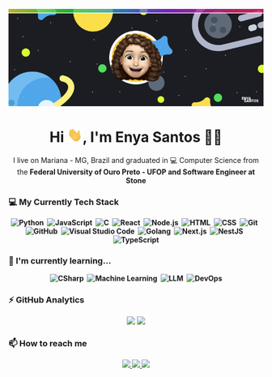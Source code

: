 <p align="center">
  <img src="https://github.com/enyasantos/enyasantos/blob/main/images/banner.png" alt="banner">
</p>

<h1 align='center'> Hi <img src="https://github.com/enyasantos/enyasantos/blob/main/images/Hi.gif" alt="hi gif" width="30px">, I'm Enya Santos  👩‍💻 </h1>

<p align='center'>
  I live on Mariana - MG, Brazil and graduated in 💻 Computer Science from the <b>Federal University of Ouro Preto - UFOP and Software Engineer at Stone
</p>

<h3> 💻 My Currently Tech Stack </h3>
<p align="center">
  <img src="https://img.shields.io/badge/-Python-05122A?style=flat&logo=python" alt="Python"/>
  &nbsp;<img src="https://img.shields.io/badge/-JavaScript-05122A?style=flat&logo=javascript" alt="JavaScript"/>
  &nbsp;<img src="https://img.shields.io/badge/-C-05122A?style=flat&logo=C&logoColor=A8B9CC" alt="C"/>
  &nbsp;<img src="https://img.shields.io/badge/-React-05122A?style=flat&logo=react" alt="React"/>
  &nbsp;<img src="https://img.shields.io/badge/-Node.js-05122A?style=flat&logo=node.js" alt="Node.js"/>
  &nbsp;<img src="https://img.shields.io/badge/-HTML-05122A?style=flat&logo=HTML5" alt="HTML"/>
  &nbsp;<img src="https://img.shields.io/badge/-CSS-05122A?style=flat&logo=CSS3&logoColor=1572B6" alt="CSS"/>
  &nbsp;<img src="https://img.shields.io/badge/-Git-05122A?style=flat&logo=git" alt="Git"/>
  &nbsp;<img src="https://img.shields.io/badge/-GitHub-05122A?style=flat&logo=github" alt="GitHub"/>
  &nbsp;<img src="https://img.shields.io/badge/-Visual%20Studio%20Code-05122A?style=flat&logo=visual-studio-code&logoColor=007ACC" alt="Visual Studio Code"/>
  &nbsp;<img src="https://img.shields.io/badge/-Golang-05122A?style=flat&logo=go" alt="Golang"/>
  &nbsp;<img src="https://img.shields.io/badge/-Next.js-05122A?style=flat&logo=next.js" alt="Next.js"/>
  &nbsp;<img src="https://img.shields.io/badge/-NestJS-05122A?style=flat&logo=nestjs" alt="NestJS"/>
  &nbsp;<img src="https://img.shields.io/badge/-TypeScript-05122A?style=flat&logo=typescript" alt="TypeScript"/>
</p>

<h3>🌱 I'm currently learning... </h3>
<p align="center">
  <img src="https://img.shields.io/badge/-CSharp-05122A?style=flat&logo=C%23" alt="CSharp"/>
  &nbsp;<img src="https://img.shields.io/badge/-Machine%20Learning-05122A?style=flat&logo=TensorFlow" alt="Machine Learning"/>
  &nbsp;<img src="https://img.shields.io/badge/-LLM-05122A?style=flat&logo=OpenAI" alt="LLM"/>
  &nbsp;<img src="https://img.shields.io/badge/-DevOps-05122A?style=flat&logo=devops" alt="DevOps"/>
</p>

<h3>⚡ GitHub Analytics</h3>
<p align="center">
  <img width="390px" src="https://github-readme-stats.vercel.app/api/top-langs/?username=enyasantos&hide_title=true&layout=compact&theme=react"/>
  <img width="450px" src="https://github-readme-stats.vercel.app/api?username=enyasantos&hide_title=true&show_icons=true&theme=react"/>
</p>

<h3>📫 How to reach me</h3>
<p align="center">
  <a href="https://www.linkedin.com/in/enyasantos/" target="_blank" rel="noopener noreferrer">
    <img src="https://img.shields.io/badge/LINKEDIN-0077B5?style=flat&logo=Linkedin&logoColor=white"/>
  </a>
  <a href="mailto:enyalgs@gmail.com" target="_blank" rel="noopener noreferrer">
    <img src="https://img.shields.io/badge/-EMAIL-D14836?style=flat&logo=Gmail&logoColor=white"/>
  </a>
  <a href="https://www.instagram.com/_enyasantos/" target="_blank" rel="noopener noreferrer">
    <img src="https://img.shields.io/badge/-INSTAGRAM-E4405F?style=flat&logo=Instagram&logoColor=white"/>
  </a>
</p>
<br><br>

